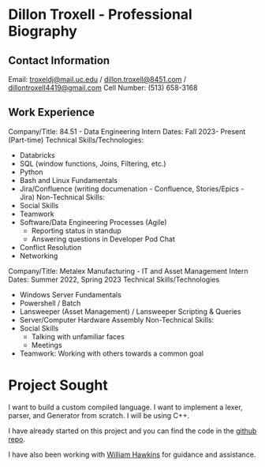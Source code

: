 # Dillon Troxell - Professional Biography
## Contact Information
Email: troxeldj@mail.uc.edu / dillon.troxell@8451.com / dillontroxell4419@gmail.com
Cell Number: (513) 658-3168

## Work Experience
Company/Title: 84.51 - Data Engineering Intern
Dates: Fall 2023- Present (Part-time)
Technical Skills/Technologies:
- Databricks
- SQL (window functions, Joins, Filtering, etc.)
- Python
- Bash and Linux Fundamentals
- Jira/Confluence (writing documenation - Confluence, Stories/Epics - Jira)
Non-Technical Skills:
- Social Skills
- Teamwork
- Software/Data Engineering Processes (Agile)
	- Reporting status in standup
	- Answering questions in Developer Pod Chat
- Conflict Resolution
- Networking


Company/Title: Metalex Manufacturing - IT and Asset Management Intern
Dates: Summer 2022, Spring 2023
Technical Skills/Technologies
- Windows Server Fundamentals 
- Powershell / Batch
- Lansweeper (Asset Management) / Lansweeper Scripting & Queries
- Server/Computer Hardware Assembly
Non-Technical Skills:
- Social Skills
	- Talking with unfamiliar faces
	- Meetings
- Teamwork: Working with others towards a common goal

# Project Sought
I want to build a custom compiled language. I want to implement a lexer, parser, and Generator from scratch. I will be using C++.

I have already started on this project and you can find the code in the [github repo](https://github.com/troxeldj/senior-compiler).

I have also been working with [William Hawkins](https://github.com/hawkinsw) for guidance and assistance.